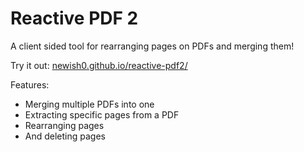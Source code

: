 # Reactive PDF 2

A client sided tool for rearranging pages on PDFs and merging them!

Try it out:
[newish0.github.io/reactive-pdf2/](https://newish0.github.io/reactive-pdf2/)

Features:
- Merging multiple PDFs into one 
- Extracting specific pages from a PDF
- Rearranging pages 
- And deleting pages
